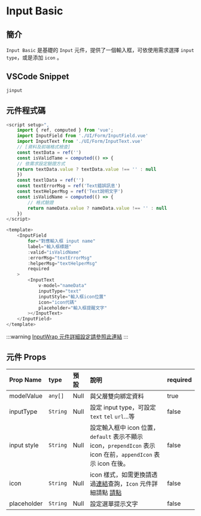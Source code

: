 # Input Basic <Badge type="info" text="複合元件" />

## 簡介

`Input Basic` 是基礎的 `Input` 元件，提供了一個輸入框，可依使用需求選擇 `input type`，或是添加 `icon` 。

## VSCode Snippet

```md
jinput
```

## 元件程式碼

```javascript
<script setup>",
	import { ref, computed } from 'vue';
	import InputField from './UI/Form/InputField.vue'
	import InputText from './UI/Form/InputText.vue'
	// [資料及前端格式檢查]
	const textData = ref('')
	const isValidTame = computed(() => {
	// 依需求設定驗證方式
	return textData.value ? textData.value !== '' : null
	})
	const textlData = ref('')
	const textErrorMsg = ref('Text錯誤訊息')
	const textHelperMsg = ref('Text說明文字')
	const isValidName = computed(() => {
		// 格式驗證
		return nameData.value ? nameData.value !== '' : null
	})
</script>

<template>
	<InputField
		for="對應輸入框 input name"
		label="輸入框標題"
		:valid="isValidName"
		:errorMsg="textErrorMsg"
		:helperMsg="textHelperMsg"
		required
	>
		<InputText
			v-model="nameData"
			inputType="text"
			inputStyle="輸入框icon位置"
			icon="icon代碼"
			placeholder="輸入框提醒文字"
		></InputText>
	</InputField>
</template>
```

:::warning
[InputWrap 元件詳細設定請參照此連結](InputWrap)
:::

## 元件 Props

| Prop Name   | type     | 預設 | 說明                                                                                                           | required |
| :---------- | :------- | :--- | :------------------------------------------------------------------------------------------------------------- | :------- |
| modelValue  | `any[]`  | Null | 與父層雙向綁定資料                                                                                             | true     |
| inputType   | `String` | Null | 設定 input type，可設定`text` `tel` `url`...等                                                                 | false    |
| input style | `String` | Null | 設定輸入框中 icon 位置，`default` 表示不顯示 icon，`prependIcon` 表示 icon 在前，`appendIcon` 表示 icon 在後。 | false    |
| icon        | `String` | Null | icon 樣式，如需更換請透過[連結](https://icones.js.org/)查詢，`Icon` 元件詳細請點 [請點](../comp_utility/icon)  | false    |
| placeholder | `String` | Null | 設定選單提示文字                                                                                               | false    |
